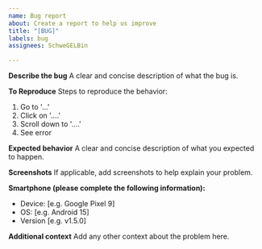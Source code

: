 ```yaml
---
name: Bug report
about: Create a report to help us improve
title: "[BUG]"
labels: bug
assignees: SchweGELBin

---
```


**Describe the bug**
A clear and concise description of what the bug is.

**To Reproduce**
Steps to reproduce the behavior:
1. Go to '...'
2. Click on '....'
3. Scroll down to '....'
4. See error

**Expected behavior**
A clear and concise description of what you expected to happen.

**Screenshots**
If applicable, add screenshots to help explain your problem.

**Smartphone (please complete the following information):**
 - Device: [e.g. Google Pixel 9]
 - OS: [e.g. Android 15]
 - Version [e.g. v1.5.0]

**Additional context**
Add any other context about the problem here.
